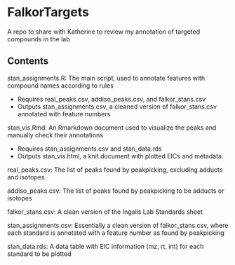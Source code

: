 # FalkorTargets

A repo to share with Katherine to review my annotation of targeted compounds in the lab

## Contents

stan_assignments.R: The main script, used to annotate features with compound names according to rules
 - Requires real_peaks.csv, addiso_peaks.csv, and falkor_stans.csv
 - Outputs stan_assignments.csv, a cleaned version of falkor_stans.csv annotated with feature numbers

stan_vis.Rmd: An Rmarkdown document used to visualize the peaks and manually check their annotations
 - Requires stan_assignments.csv and stan_data.rds
 - Outputs stan_vis.html, a knit document with plotted EICs and metadata.

real_peaks.csv: The list of peaks found by peakpicking, excluding adducts and isotopes

addiso_peaks.csv: The list of peaks found by peakpicking to be adducts or isotopes

falkor_stans.csv: A clean version of the Ingalls Lab Standards sheet

stan_assignments.csv: Essentially a clean version of falkor_stans.csv, where each standard is 
annotated with a feature number as found by peakpicking

stan_data.rds: A data table with EIC information (mz, rt, int) for each standard to be plotted